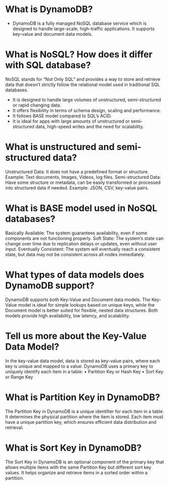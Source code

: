 # What is DynamoDB?
- DynamoDB is a fully managed NoSQL database service which is designed to handle large-scale, high-traffic applications. It supports key-value and document data models.
# What is NoSQL? How does it differ with SQL database?
NoSQL stands for “Not Only SQL” and provides a way to store and retrieve data that doesn’t strictly follow the relational model used in traditional SQL databases.
- It is designed to handle large volumes of unstructured, semi-structured or rapid changing data.
- It offers flexibility in terms of schema design, scaling and performance.
- It follows BASE model compared to SQL’s ACID.
- It is ideal for apps with large amounts of unstructured or semi-structured data, high-speed writes and the need for scalability.
# What is unstructured and semi-structured data?
Unstructured Data: It does not have a predefined format or structure. Example: Text documents, Images, Videos, log files.
Semi-structured Data: Have some structure or metadata, can be easily transformed or processed into structured data if needed. Example: JSON, CSV, key-value pairs.
# What is BASE model used in NoSQL databases?
Basically Available: The system guarantees availability, even if some components are not functioning properly.
Soft State: The system’s state can change over time due to replication delays or updates, even without user input.
Eventually Consistent: The system will eventually reach a consistent state, but data may not be consistent across all nodes immediately.
# What types of data models does DynamoDB support?
DynamoDB supports both Key-Value and Document data models. The Key-Value model is ideal for simple lookups based on unique keys, while the Document model is better suited for flexible, nested data structures. Both models provide high availability, low latency, and scalability.
# Tell us more about the Key-Value Data Model?
In the key-value data model, data is stored as key-value pairs, where each key is unique and mapped to a value.
DynamoDB uses a primary key to uniquely identify each item in a table:
•	Partition Key or Hash Key
•	Sort Key or Range Key
# What is Partition Key in DynamoDB?
The Partition Key in DynamoDB is a unique identifier for each item in a table. It determines the physical partition where the item is stored.
Each item must have a unique partition key, which ensures efficient data distribution and retrieval.
# What is Sort Key in DynamoDB?
The Sort Key in DynamoDB is an optional component of the primary key that allows multiple items with the same Partition Key but different sort key values.
It helps organize and retrieve items in a sorted order within a partition.
